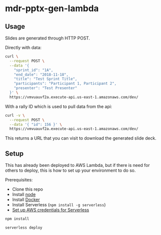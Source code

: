 # mdr-pptx-gen-lambda

## Usage

Slides are generated through HTTP POST.

Directly with data:

```sh
curl \
  --request POST \
  --data '{
    "sprint_id": "1A",
    "end_date": "2018-11-18",
    "title": "Test Sprint Title",
    "participants": "Participant 1, Participant 2",
    "presenter": "Test Presenter"
  }' \
  https://vmvuauvf2a.execute-api.us-east-1.amazonaws.com/dev/
```

With a rally ID which is used to pull data from the api:

```sh
curl -v \
  --request POST \
  --data '{ "id": 156 }' \
  https://vmvuauvf2a.execute-api.us-east-1.amazonaws.com/dev/
```

This returns a URL that you can visit to download the generated slide deck.

## Setup

This has already been deployed to AWS Lambda, but if there is need for others to deploy, this is how to set up your environment to do so.

Prerequisites:

- Clone this repo
- Install [node](https://nodejs.org)
- Install [Docker](https://www.docker.com/products/docker-desktop)
- Install Serverless (`npm install -g serverless`)
- [Set up AWS credentials for Serverless](https://serverless.com/framework/docs/providers/aws/guide/credentials/)

```sh
npm install

serverless deploy
```
